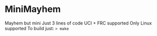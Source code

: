 # MiniMayhem

Mayhem but mini
Just 3 lines of code
UCI + FRC supported
Only Linux supported
To build just: `> make`
